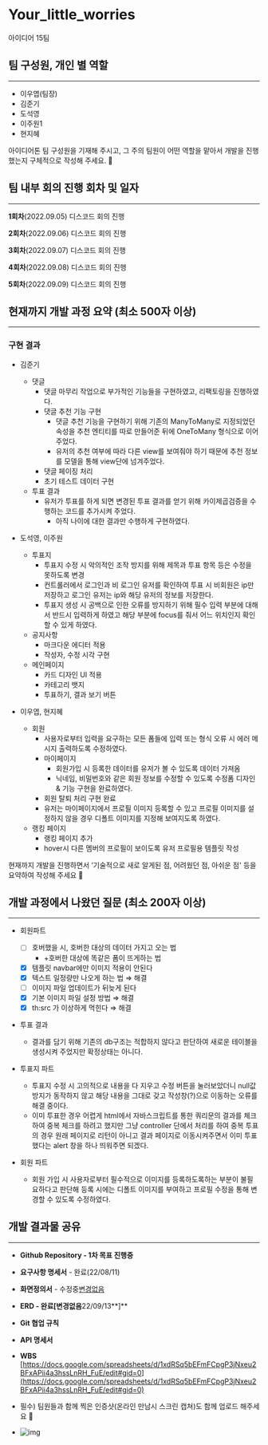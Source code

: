 # Your_little_worries
아이디어 15팀

## 팀 구성원, 개인 별 역할

---
- 이우엽(팀장)
- 김준기
- 도석영
- 이주원1
- 현지혜

아이디어톤 팀 구성원을 기재해 주시고, 그 주의 팀원이 어떤 역할을 맡아서 개발을 진행했는지 구체적으로 작성해 주세요. 🙂

## 팀 내부 회의 진행 회차 및 일자

---
**1회차**(2022.09.05) 디스코드 회의 진행

**2회차**(2022.09.06) 디스코드 회의 진행

**3회차**(2022.09.07) 디스코드 회의 진행

**4회차**(2022.09.08) 디스코드 회의 진행

**5회차**(2022.09.09) 디스코드 회의 진행


## 현재까지 개발 과정 요약 (최소 500자 이상)

---
### 구현 결과

- 김준기
    - 댓글
        - 댓글 마무리 작업으로 부가적인 기능들을 구현하였고, 리팩토링을 진행하였다.
        - 댓글 추천 기능 구현
            - 댓글 추천 기능을 구현하기 위해 기존의 ManyToMany로 지정되었던 속성을 추천 엔티티를 따로 만들어준 뒤에 OneToMany 형식으로 이어주었다.
            - 유저의 추천 여부에 따라 다른 view를 보여줘야 하기 때문에 추천 정보를 모델을 통해 view단에 넘겨주었다.
        - 댓글 페이징 처리
        - 초기 테스트 데이터 구현
    - 투표 결과
        - 유저가 투표를 하게 되면 변경된 투표 결과를 얻기 위해 카이제곱검증을 수행하는 코드를 추가시켜 주었다.
            - 아직 나이에 대한 결과만 수행하게 구현하였다.
- 도석영, 이주원
    - 투표지
        - 투표지 수정 시 악의적인 조작 방지를 위해 제목과 투표 항목 등은 수정을 못하도록 변경
        - 컨트롤러에서 로그인과 비 로그인 유저를 확인하여 투표 시 비회원은 ip만 저장하고 
        로그인 유저는 ip와 해당 유저의 정보를 저장한다.
        - 투표지 생성 시 공백으로 인한 오류를 방지하기 위해 필수 입력 부분에 대해서 반드시 입력하게 하였고 해당 부분에 focus를 줘서 어느 위치인지 확인할 수 있게 하였다.
    - 공지사항
        - 마크다운 에디터 적용
        - 작성자, 수정 시각 구현
    - 메인페이지
        - 카드 디자인 UI 적용
        - 카테고리 뱃지
        - 투표하기, 결과 보기 버튼
        
- 이우엽, 현지혜
    - 회원
        - 사용자로부터 입력을 요구하는 모든 폼들에 입력 또는 형식 오류 시 에러 메시지 출력하도록 수정하였다.
        - 마이페이지
            - 회원가입 시 등록한 데이터를 유저가 볼 수 있도록 데이터 가져옴
            - 닉네임, 비밀번호와 같은 회원 정보를 수정할 수 있도록 수정폼 디자인 & 기능 구현을 완료하였다.
        - 회원 탈퇴 처리 구현 완료
        - 유저는 마이페이지에서 프로필 이미지 등록할 수 있고 프로필 이미지를 설정하지 않을 경우 디폴트 이미지를 지정해 보여지도록 하였다.
    - 랭킹 페이지
        - 랭킹 페이지 추가
        - hover시 다른 멤버의 프로필이 보이도록 유저 프로필용 템플릿 작성

현재까지 개발을 진행하면서 ‘기술적으로 새로 알게된 점, 어려웠던 점, 아쉬운 점' 등을 요약하여 작성해 주세요 🙂

## 개발 과정에서 나왔던 질문 (최소 200자 이상)

---
- 회원파트
    - [ ]  호버했을 시, 호버한 대상의 데이터 가지고 오는 법
        - +호버한 대상에 똑같은 폼이 뜨게하는 법
    - [x]  템플릿 navbar에만 이미지 적용이 안된다
    - [x]  텍스트 일정량만 나오게 하는 법 ⇒ 해결
    - [ ]  이미지 파일 업데이트가 뒤늦게 된다
    - [x]  기본 이미지 파일 설정 방법 ⇒ 해결
    - [x]  th:src 가 이상하게 먹힌다 ⇒ 해결
    
- 투표 결과
    - 결과를 담기 위해 기존의 db구조는 적합하지 않다고 판단하여 새로운 테이블을 생성시켜 주었지만 확정상태는 아니다.
    
- 투표지 파트
    - 투표지 수정 시 고의적으로 내용을 다 지우고 수정 버튼을 눌러보았더니 null값 방지가 동작하지 않고 해당 내용을 그대로 갖고 작성창(?)으로 이동하는 오류를 해결 중이다.
    - 이미 투표한 경우 어렵게 html에서 자바스크립트를 통한 쿼리문의 결과를 체크하여 중복 체크를 하려고 했지만 그냥 controller 단에서 처리를 하여 중복 투표의 경우 원래 페이지로 리턴이 아니고 결과 페이지로 이동시켜주면서 이미 투표했다는 alert 창을 하나 띄워주면 되겠다.
    
- 회원 파트
    - 회원 가입 시 사용자로부터 필수적으로 이미지를 등록하도록하는 부분이 불필요하다고 판단해 등록 시에는 디폴트 이미지를 부여하고 프로필 수정을 통해 변경할 수 있도록 수정하였다.

## 개발 결과물 공유

---
- **Github Repository - 1차 목표 진행중**
    
    [](https://github.com/likelion-backendschool/Your_little_worries)
    
- **요구사항 명세서** - 완료(22/08/11)
- **화면정의서** - 수정중[변경없음](22/08/05)
- **ERD - 완료[변경없음**22/09/13**]**
- **Git 협업 규칙**
- **API 명세서**
- **WBS** [https://docs.google.com/spreadsheets/d/1xdRSq5bEFmFCpgP3jNxeu2BFxAPii4a3hssLnRH_FuE/edit#gid=0](https://docs.google.com/spreadsheets/d/1xdRSq5bEFmFCpgP3jNxeu2BFxAPii4a3hssLnRH_FuE/edit#gid=0)
- 필수) 팀원들과 함께 찍은 인증샷(온라인 만남시 스크린 캡쳐)도 함께 업로드 해주세요 🙂
- ![img](https://www.notion.so/6-adcd5035c53e4cc98a8f9d222100bb75#962c488dcb254ef9871354391018b9a4)
